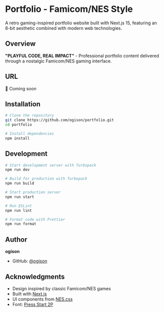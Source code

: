 # Portfolio - Famicom/NES Style

A retro gaming-inspired portfolio website built with Next.js 15, featuring an 8-bit aesthetic combined with modern web technologies.

## Overview

**"PLAYFUL CODE, REAL IMPACT"** - Professional portfolio content delivered through a nostalgic Famicom/NES gaming interface.

## URL

🚧 Coming soon

## Installation

```bash
# Clone the repository
git clone https://github.com/ogison/portfolio.git
cd portfolio

# Install dependencies
npm install
```

## Development

```bash
# Start development server with Turbopack
npm run dev

# Build for production with Turbopack
npm run build

# Start production server
npm run start

# Run ESLint
npm run lint

# Format code with Prettier
npm run format
```

## Author

**ogison**

- GitHub: [@ogison](https://github.com/ogison)

## Acknowledgments

- Design inspired by classic Famicom/NES games
- Built with [Next.js](https://nextjs.org/)
- UI components from [NES.css](https://nostalgic-css.github.io/NES.css/)
- Font: [Press Start 2P](https://fonts.google.com/specimen/Press+Start+2P)
